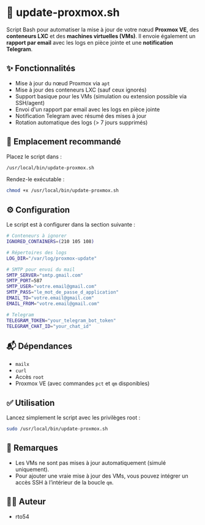# 🔄 update-proxmox.sh

Script Bash pour automatiser la mise à jour de votre nœud **Proxmox VE**, des **conteneurs LXC** et des **machines virtuelles (VMs)**. Il envoie également un **rapport par email** avec les logs en pièce jointe et une **notification Telegram**.

## ✨ Fonctionnalités

- Mise à jour du nœud Proxmox via `apt`
- Mise à jour des conteneurs LXC (sauf ceux ignorés)
- Support basique pour les VMs (simulation ou extension possible via SSH/agent)
- Envoi d'un rapport par email avec les logs en pièce jointe
- Notification Telegram avec résumé des mises à jour
- Rotation automatique des logs (> 7 jours supprimés)

## 📁 Emplacement recommandé

Placez le script dans :

```bash
/usr/local/bin/update-proxmox.sh
```

Rendez-le exécutable :

```bash
chmod +x /usr/local/bin/update-proxmox.sh
```

## ⚙️ Configuration

Le script est à configurer dans la section suivante :

```bash
# Conteneurs à ignorer
IGNORED_CONTAINERS=(210 105 108)

# Répertoires des logs
LOG_DIR="/var/log/proxmox-update"

# SMTP pour envoi du mail
SMTP_SERVER="smtp.gmail.com"
SMTP_PORT=587
SMTP_USER="votre.email@gmail.com"
SMTP_PASS="le_mot_de_passe_d_application"
EMAIL_TO="votre.email@gmail.com"
EMAIL_FROM="votre.email@gmail.com"

# Telegram
TELEGRAM_TOKEN="your_telegram_bot_token"
TELEGRAM_CHAT_ID="your_chat_id"
```

## 📬 Dépendances

- `mailx`
- `curl`
- Accès `root`
- Proxmox VE (avec commandes `pct` et `qm` disponibles)

## ✅ Utilisation

Lancez simplement le script avec les privilèges root :

```bash
sudo /usr/local/bin/update-proxmox.sh
```

## 📌 Remarques

- Les VMs ne sont pas mises à jour automatiquement (simulé uniquement).
- Pour ajouter une vraie mise à jour des VMs, vous pouvez intégrer un accès SSH à l’intérieur de la boucle `qm`.

## 🧑‍💻 Auteur

- rto54


